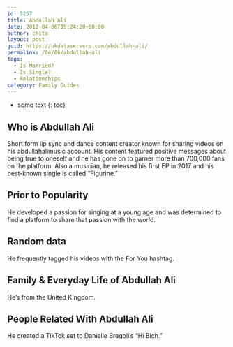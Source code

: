 ```yaml
---
id: 5257
title: Abdullah Ali
date: 2012-04-06T19:24:20+00:00
author: chito
layout: post
guid: https://ukdataservers.com/abdullah-ali/
permalink: /04/06/abdullah-ali
tags:
  - Is Married?
  - Is Single?
  - Relationships
category: Family Guides
---
```


* some text
{: toc}
          
          
## Who is  Abdullah Ali
                  
                  
                  
Short form lip sync and dance content creator known for sharing videos on his abdullahalimusic account. His content featured positive messages about being true to oneself and he has gone on to garner more than 700,000 fans on the platform. Also a musician, he released his first EP in 2017 and his best-known single is called &#8220;Figurine.&#8221; 
                  
                
                
                
## Prior to Popularity 
                  
                  
                  
He developed a passion for singing at a young age and was determined to find a platform to share that passion with the world.
                  
                
                
                
## Random data 
                  
                  
                  
He frequently tagged his videos with the For You hashtag. 
                  
                
                
                
## Family & Everyday Life of Abdullah Ali
                  
                  
                  
He&#8217;s from the United Kingdom. 
                  
                
                
                
## People Related With  Abdullah Ali
                  
                  
                  
He created a TikTok set to Danielle Bregoli&#8217;s &#8220;Hi Bich.&#8221;
                  
                
              
            
          
          
          
    
    
  
